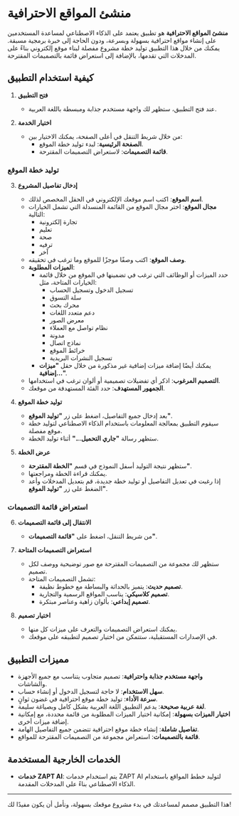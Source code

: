 # منشئ المواقع الاحترافية

**منشئ المواقع الاحترافية** هو تطبيق يعتمد على الذكاء الاصطناعي لمساعدة المستخدمين على إنشاء مواقع احترافية بسهولة وبسرعة، ودون الحاجة إلى خبرة برمجية مسبقة. يمكنك من خلال هذا التطبيق توليد خطة مشروع مفصلة لبناء موقع إلكتروني بناءً على المدخلات التي تقدمها، بالإضافة إلى استعراض قائمة بالتصميمات المقترحة.

## كيفية استخدام التطبيق

1. **فتح التطبيق**

   - عند فتح التطبيق، ستظهر لك واجهة مستخدم جذابة ومبسطة باللغة العربية.

2. **اختيار الخدمة**

   - من خلال شريط التنقل في أعلى الصفحة، يمكنك الاختيار بين:
     - **الصفحة الرئيسية**: لبدء توليد خطة الموقع.
     - **قائمة التصميمات**: لاستعراض التصميمات المقترحة.

### توليد خطة الموقع

3. **إدخال تفاصيل المشروع**

   - **اسم الموقع**: اكتب اسم موقعك الإلكتروني في الحقل المخصص لذلك.
   - **مجال الموقع**: اختر مجال الموقع من القائمة المنسدلة التي تشمل الخيارات التالية:
     - تجارة إلكترونية
     - تعليم
     - صحة
     - ترفيه
     - آخر
   - **وصف الموقع**: اكتب وصفًا موجزًا للموقع وما ترغب في تحقيقه.
   - **الميزات المطلوبة**:
     - حدد الميزات أو الوظائف التي ترغب في تضمينها في الموقع من خلال قائمة الخيارات المتاحة، مثل:
       - تسجيل الدخول وتسجيل الحساب
       - سلة التسوق
       - محرك بحث
       - دعم متعدد اللغات
       - معرض الصور
       - نظام تواصل مع العملاء
       - مدونة
       - نماذج اتصال
       - خرائط الموقع
       - تسجيل النشرات البريدية
     - يمكنك أيضًا إضافة ميزات إضافية غير مذكورة من خلال حقل **"ميزات إضافية..."**.
   - **التصميم المرغوب**: اذكر أي تفضيلات تصميمية أو ألوان ترغب في استخدامها.
   - **الجمهور المستهدف**: حدد الفئة المستهدفة من موقعك.

4. **توليد خطة الموقع**

   - بعد إدخال جميع التفاصيل، اضغط على زر **"توليد الموقع"**.
   - سيقوم التطبيق بمعالجة المعلومات باستخدام الذكاء الاصطناعي لتوليد خطة موقع مفصلة.
   - ستظهر رسالة **"جاري التحميل..."** أثناء توليد الخطة.

5. **عرض الخطة**

   - ستظهر نتيجة التوليد أسفل النموذج في قسم **"الخطة المقترحة"**.
   - يمكنك قراءة الخطة ومراجعتها.
   - إذا رغبت في تعديل التفاصيل أو توليد خطة جديدة، قم بتعديل المدخلات وأعد الضغط على زر **"توليد الموقع"**.

### استعراض قائمة التصميمات

6. **الانتقال إلى قائمة التصميمات**

   - من شريط التنقل، اضغط على **"قائمة التصميمات"**.

7. **استعراض التصميمات المتاحة**

   - ستظهر لك مجموعة من التصميمات المقترحة مع صور توضيحية ووصف لكل تصميم.
   - تشمل التصميمات المتاحة:
     - **تصميم حديث**: يتميز بالحداثة والبساطة مع خطوط نظيفة.
     - **تصميم كلاسيكي**: يناسب المواقع الرسمية والتجارية.
     - **تصميم إبداعي**: بألوان زاهية وعناصر مبتكرة.

8. **اختيار تصميم**

   - يمكنك استعراض التصميمات والتعرف على ميزات كل منها.
   - في الإصدارات المستقبلية، ستتمكن من اختيار تصميم لتطبيقه على موقعك.

## مميزات التطبيق

- **واجهة مستخدم جذابة واحترافية**: تصميم متجاوب يتناسب مع جميع الأجهزة والشاشات.
- **سهل الاستخدام**: لا حاجة لتسجيل الدخول أو إنشاء حساب.
- **سرعة الأداء**: توليد خطة موقع احترافية في غضون ثوانٍ.
- **لغة عربية صحيحة**: يدعم التطبيق اللغة العربية بشكل كامل وبصياغة سليمة.
- **اختيار الميزات بسهولة**: إمكانية اختيار الميزات المطلوبة من قائمة محددة، مع إمكانية إضافة ميزات أخرى.
- **تفاصيل شاملة**: إنشاء خطة موقع احترافية تتضمن جميع التفاصيل الهامة.
- **قائمة بالتصميمات**: استعراض مجموعة من التصميمات المقترحة للمواقع.

## الخدمات الخارجية المستخدمة

- **خدمات ZAPT AI**: يتم استخدام خدمات ZAPT AI لتوليد خطط المواقع باستخدام الذكاء الاصطناعي بناءً على المدخلات المقدمة.

---

هذا التطبيق مصمم لمساعدتك في بدء مشروع موقعك بسهولة، ونأمل أن يكون مفيدًا لك!